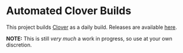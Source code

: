 # Automated Clover Builds

This project builds [Clover](https://clover-wiki.zetam.org) as a daily build. Releases are available [here](https://github.com/Dids/clover-build/releases).

**NOTE:** This is still _very much_ a work in progress, so use at your own discretion.
